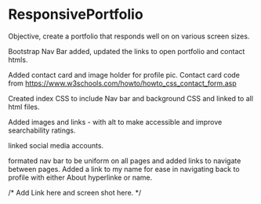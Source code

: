 # ResponsivePortfolio
Objective, create a portfolio that responds well on on various screen sizes.

Bootstrap Nav Bar added, updated the links to open portfolio and contact htmls.

Added contact card and image holder for profile pic.
    Contact card code from https://www.w3schools.com/howto/howto_css_contact_form.asp

Created index CSS to include Nav bar and background CSS and linked to all html files.

Added images and links - with alt to make accessible and improve searchability ratings.

linked social media accounts.

formated nav bar to be uniform on all pages and added links to navigate between pages.  Added a link to my name for ease in navigating back to profile with either About hyperlinke or name.

/* Add Link here and screen shot here. */

